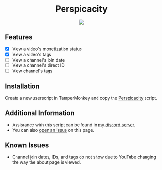 <h1 align="center">Perspicacity</h1>

<p align="center">
  <img src="https://cdn.nest.rip/uploads/1190ad8f-9b86-426f-9eef-5d01b668df72.png">
</p>

## Features
- [X] View a video's monetization status
- [X] View a video's tags
- [ ] View a channel's join date
- [ ] View a channel's direct ID
- [ ] View channel's tags

## Installation

Create a new userscript in TamperMonkey and copy the [Perspicacity](https://raw.githubusercontent.com/Snowy404/Perspicacity/main/Perspicacity) script.

## Additional Information
- Assistance with this script can be found in [my discord server](https://discord.gg/Hkt4Ef5wQV).
- You can also [open an issue](https://github.com/Snowy404/Perspicacity/issues) on this page.

## Known Issues
- Channel join dates, IDs, and tags do not show due to YouTube changing the way the about page is viewed.
